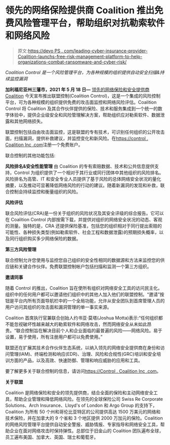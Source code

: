# 领先的网络保险提供商 Coalition 推出免费风险管理平台，帮助组织对抗勒索软件和网络风险

> 原文:[https://devo PS . com/leading-cyber-insurance-provider-Coalition-launchs-free-risk-management-platform-to-help-organizations-combat-ransomware-and-cyber-risk/](https://devops.com/leading-cyber-insurance-provider-coalition-launches-free-risk-management-platform-to-help-organizations-combat-ransomware-and-cyber-risk/)

*Coalition Control 是一个风险管理平台，为各种规模的组织提供自动安全扫描&持续监控漏洞*

**加利福尼亚州三藩市，2021 年 5 月 18 日—** [领先的网络保险和安全提供商 Coalition](https://mailtrack.io/trace/link/50ef9237f31a68b2c245b7501f573378a71362ec?url=https%3A%2F%2Fwww.coalitioninc.com%2F&userId=6968686&signature=5fd08bab130989af) 今天宣布推出联盟控制(Coalition Control)，这是一个集成的风险控制平台，可为各种规模的组织提供免费的攻击面监控和网络风险评估。Coalition Control 将 Coalition 及其合作伙伴提供的保险、技术和服务集成到一个统一的数字体验中，提供企业级安全和风险管理解决方案，帮助组织应对勒索软件、数据泄露和其他网络损失。

联盟控制包括自由攻击面监控，这是联盟的专有技术，可识别任何组织的公开攻击面，扫描漏洞，提供补救建议，并监控变化和新风险。在[https://control . Coalition Inc .<wbr>com](https://mailtrack.io/trace/link/da7406dd535a4c8da7c7d4258f227439b53ed086?url=https%3A%2F%2Fcontrol.coalitioninc.com&userId=6968686&signature=8bb16ec4bc8c25ac)注册一个免费账户。

联合控制的其他功能包括:

**风险排名&安全性能管理**
由 Coalition 的专有索赔数据、技术和公共信息提供支持，Control 为组织提供了一个相对于其行业或同行团体中其他组织的风险排名。风险排名为高管、IT 和安全专业人员提供了基于风险的总体网络安全状况的量化摘要，以及推动可显著降低网络风险的行动的建议。随着新漏洞的发现和补救，联合控制会持续监控和衡量组织的风险。

**风险评估**

联合风险评估(CRA)是一份关于组织的风险状况及其安全评级的综合报告。它可以在 Coalition Control 内部按需下载，并提供对组织的网络安全状况的动态、客观的测量。独特的是，CRA 还提供保险基准，包括您的组织相对于同行提出索赔的可能性、各种损失类型(例如勒索软件、社会工程和数据泄露)的预期损失概率，以及同行组织购买多少网络保险的数据。

**第三方风险管理**

联合控制允许您使用与监控您自己组织的安全性相同的数据源和方法来监控您的供应链和关键合作伙伴。免费联盟控制帐户包括扫描和监测一个第三方组织。

**邀请同事**

随着 Control 的推出，Coalition 旨在使所有组织对网络安全工具的访问民主化。组织中的任何用户都可以邀请他们组织中的其他人加入他们的联盟控制。“邀请”按钮是平台内所有页面导航栏中的一个全局功能，允许从安全团队到首席管理人员的用户访问其组织的攻击面和漏洞管理的单一事实来源。

Coalition 首席执行官兼联合创始人约书亚·莫塔(Joshua Motta)表示:“任何组织都不能忽视破坏性越来越大的勒索软件和网络攻击，然而网络安全从未如此昂贵。“联合控制旨在解决目前个人和企业面临的最普遍的风险——网络风险。易于设置，易于使用，所有注册用户都可以免费使用。”

联盟还在扩展其技术合作伙伴生态系统，以纳入领先的网络安全提供商在身份和访问管理(IAM)、终端检测和响应(EDR)、治理、风险和合规性(GRC)培训和安全培训方面的产品，以及高效、快速防御、管理和响应威胁的应用和工具。

要了解更多关于联合控制的信息，请访问[https://Control . Coalition Inc .<wbr>com](https://mailtrack.io/trace/link/b08274b067a5c6618e675e730623fd048c4123ad?url=https%3A%2F%2Fcontrol.coalitioninc.com&userId=6968686&signature=aac4913218debdea)。

**关于联盟**

Coalition 是网络保险和安全的领先提供商，结合全面的保险和主动网络安全工具，帮助企业管理和降低网络风险。在领先的全球保险公司 Swiss Re Corporate Solutions、Arch Insurance、Lloyd's of London 和 Argo Group 的支持下，Coalition 为所有 50 个州和哥伦比亚特区的公司提供高达 1500 万美元的网络和技术保险，并在加拿大的 9 个省和 3 个地区提供 2000 万加元的保险。Coalition 的网络风险管理平台提供自动安全警报、威胁情报、专家指导和网络安全工具，帮助企业在面对网络攻击时保持弹性。总部位于旧金山的 Coalition 团队遍布全球，员工遍布美国、加拿大、英国、瑞士和葡萄牙。